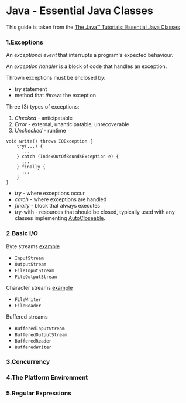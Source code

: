 # Java - Essential Java Classes

This guide is taken from the [The Java™ Tutorials: Essential Java Classes](https://docs.oracle.com/javase/tutorial/essential/)

### 1.Exceptions

An *exceptional event* that interrupts a program's expected behaviour.

An *exception handler* is a block of code that handles an exception.

Thrown exceptions must be enclosed by:
- *try* statement
- method that *throws* the exception

Three (3) types of exceptions:
1. *Checked* - anticipatable
2. *Error* - external, unanticipatable, unrecoverable
3. *Unchecked* - runtime
   
```
void write() throws IOException {
    try(...) {
      ...    
    } catch (IndexOutOfBoundsException e) {
      ...
    } finally {
      ...
    }
}
```

- *try* - where exceptions occur
- *catch* - where exceptions are handled
- *finally* - block that always executes
- *try*-with - resources that should be closed, typically used with any classes implementing [AutoCloseable](https://docs.oracle.com/javase/8/docs/api/java/lang/AutoCloseable.html).


### 2.Basic I/O

Byte streams [example](java_examples\src\io_streams\ByteStreams.java)
- `InputStream`
- `OutputStream`
- `FileInputStream`
- `FileOutputStream`

Character streams [example](java_examples\src\io_streams\CharacterStreams.java)
- `FileWriter`
- `FileReader`

Buffered streams
- `BufferedInputStream`
- `BufferedOutputStream`
- `BufferedReader`
- `BufferedWriter`

### 3.Concurrency


### 4.The Platform Environment


### 5.Regular Expressions

